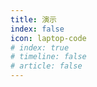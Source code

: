 ```yaml
---
title: 演示
index: false
icon: laptop-code
# index: true
# timeline: false
# article: false
---
```


<Catalog />
